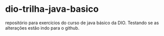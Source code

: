 # dio-trilha-java-basico
repositório para exercícios do curso de java básico da DIO. Testando se as alterações estão indo para o github.
